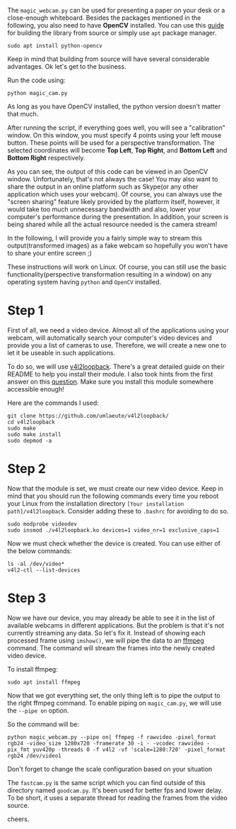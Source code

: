 The `magic_webcam.py` can be used for presenting a paper on your desk or a close-enough whiteboard. Besides the packages mentioned in the following, you also need to have **OpenCV** installed. You can use this [guide](https://www.learnopencv.com/install-opencv3-on-ubuntu/) for building the library from source or simply use `apt` package manager.
```
sudo apt install python-opencv
```
Keep in mind that building from source will have several considerable advantages. Ok let's get to the business.

Run the code using:
```
python magic_cam.py
```
As long as you have OpenCV installed, the python version doesn't matter that much.

After running the script, if everything goes well, you will see a "calibration" window. On this window, you must specify 4 points using your left mouse button. These points will be used for a perspective transformation. The selected coordinates will become **Top Left**, **Top Right**, and **Bottom Left** and **Bottom Right** respectively.

As you can see, the output of this code can be viewed in an OpenCV window. Unfortunately, that's not always the case! You may also want to share the output in an online platform such as Skype(or any other application which uses your webcam). Of course, you can always use the "screen sharing" feature likely provided by the platform itself, however,  it would take too much unnecessary bandwidth and also, lower your computer's performance during the presentation. In addition, your screen is being shared while all the actual resource needed is the camera stream!

In the following, I will provide you a fairly simple way to stream this output(transformed images) as a fake webcam so hopefully you won't have to share your entire screen ;)

These instructions will work on Linux. Of course, you can still use the basic functionality(perspective transformation resulting in a window) on any operating system having `python` and `OpenCV` installed. 

# Step 1

First of all, we need a video device. Almost all of the applications using your webcam, will automatically search your computer's video devices and provide you a list of cameras to use. Therefore, we will create a new one to let it be useable in such applications.

To do so, we will use [v4l2loopback](https://github.com/umlaeute/v4l2loopback). There's a great detailed guide on their README to help you install their module. I also took hints from the first answer on this [question](https://unix.stackexchange.com/questions/528400/how-can-i-stream-my-desktop-screen-to-dev-video1-as-a-fake-webcam-on-linux?answertab=active#tab-top). Make sure you install this module somewhere accessible enough!

Here are the commands I used: 
```
git clone https://github.com/umlaeute/v4l2loopback/
cd v4l2loopback
sudo make
sudo make install
sudo depmod -a
```

# Step 2
Now that the module is set, we must create our new video device. Keep in mind that you should run the following commands every time you reboot your Linux from the installation directory `[Your installation path]/v4l2loopback`. Consider adding these to `.bashrc` for avoiding to do so.
```
sudo modprobe videodev
sudo insmod ./v4l2loopback.ko devices=1 video_nr=1 exclusive_caps=1
```
Now we must check whether the device is created. You can use either of the below commands:
```
ls -al /dev/video*
v4l2-ctl --list-devices
```
# Step 3
Now we have our device, you may already be able to see it in the list of available webcams in different applications. But the problem is that it's not currently streaming any data. So let's fix it. Instead of showing each processed frame using `imshow()`, we will pipe the data to an [ffmpeg](https://ffmpeg.org) command. The command will stream the frames into the newly created video device.

To install ffmpeg:
```
sudo apt install ffmpeg
```

Now that we got everything set, the only thing left is to pipe the output to the right ffmpeg command. To enable piping on `magic_cam.py`, we will use the `--pipe on` option.

So the command will be:
```
python magic_webcam.py --pipe on| ffmpeg -f rawvideo -pixel_format rgb24 -video_size 1280x720 -framerate 30 -i - -vcodec rawvideo -pix_fmt yuv420p -threads 0 -f v4l2 -vf 'scale=1280:720' -pixel_format rgb24 /dev/video1
```
Don't forget to change the scale configuration based on your situation

The `fastcam.py` is the same script which you can find outside of this directory named `goodcam.py`. It's been used for better fps and lower delay. To be short, it uses a separate thread for reading the frames from the video source.

cheers.
